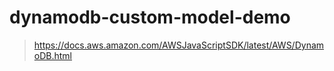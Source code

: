 # dynamodb-custom-model-demo

> https://docs.aws.amazon.com/AWSJavaScriptSDK/latest/AWS/DynamoDB.html  